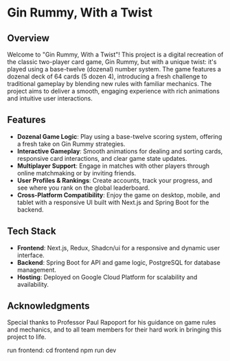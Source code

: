# Gin Rummy, With a Twist

## Overview
Welcome to "Gin Rummy, With a Twist"! This project is a digital recreation of the classic two-player card game, Gin Rummy, but with a unique twist: it's played using a base-twelve (dozenal) number system. The game features a dozenal deck of 64 cards (5 dozen 4), introducing a fresh challenge to traditional gameplay by blending new rules with familiar mechanics. The project aims to deliver a smooth, engaging experience with rich animations and intuitive user interactions.

## Features
- **Dozenal Game Logic**: Play using a base-twelve scoring system, offering a fresh take on Gin Rummy strategies.
- **Interactive Gameplay**: Smooth animations for dealing and sorting cards, responsive card interactions, and clear game state updates.
- **Multiplayer Support**: Engage in matches with other players through online matchmaking or by inviting friends.
- **User Profiles & Rankings**: Create accounts, track your progress, and see where you rank on the global leaderboard.
- **Cross-Platform Compatibility**: Enjoy the game on desktop, mobile, and tablet with a responsive UI built with Next.js and Spring Boot for the backend.

## Tech Stack
- **Frontend**: Next.js, Redux, Shadcn/ui for a responsive and dynamic user interface.
- **Backend**: Spring Boot for API and game logic, PostgreSQL for database management.
- **Hosting**: Deployed on Google Cloud Platform for scalability and availability.

## Acknowledgments
Special thanks to Professor Paul Rapoport for his guidance on game rules and mechanics, and to all team members for their hard work in bringing this project to life.

run frontend: 
    cd frontend
    npm run dev
